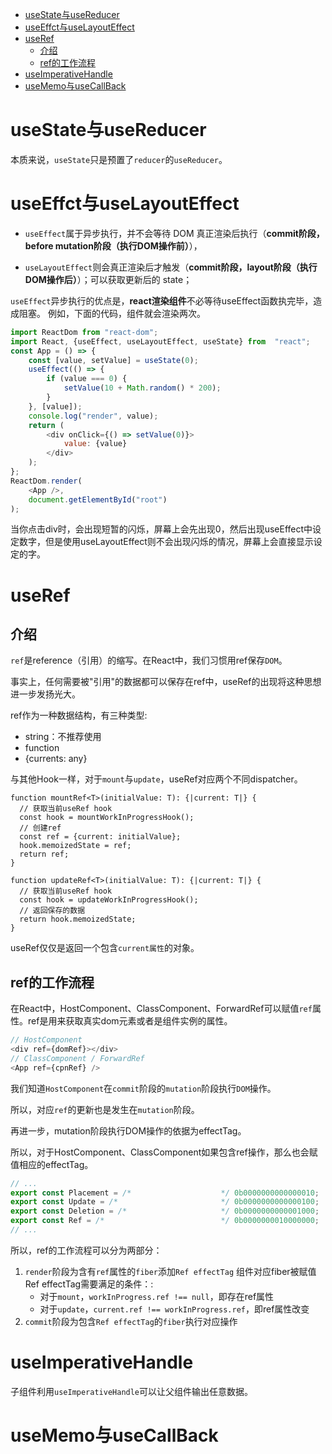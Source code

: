 - [useState与useReducer](#usestate与usereducer)
- [useEffct与useLayoutEffect](#useeffct与uselayouteffect)
- [useRef](#useref)
  - [介绍](#介绍)
  - [ref的工作流程](#ref的工作流程)
- [useImperativeHandle](#useimperativehandle)
- [useMemo与useCallBack](#usememo与usecallback)

# useState与useReducer

本质来说，`useState`只是预置了`reducer`的`useReducer`。

# useEffct与useLayoutEffect

- `useEffect`属于异步执行，并不会等待 DOM 真正渲染后执行（**commit阶段，before mutation阶段（执行DOM操作前）**），

- `useLayoutEffect`则会真正渲染后才触发（**commit阶段，layout阶段（执行DOM操作后）**）；可以获取更新后的 state；

`useEffect`异步执行的优点是，**react渲染组件**不必等待useEffect函数执完毕，造成阻塞。
例如，下面的代码，组件就会渲染两次。
```js
import ReactDom from "react-dom";
import React, {useEffect, useLayoutEffect, useState} from  "react";
const App = () => {
    const [value, setValue] = useState(0);
    useEffect(() => {
        if (value === 0) {
            setValue(10 + Math.random() * 200);
        }
    }, [value]);
    console.log("render", value);
    return (
        <div onClick={() => setValue(0)}>
            value: {value}
        </div>
    );
};
ReactDom.render(
    <App />,
    document.getElementById("root")
);
```

当你点击div时，会出现短暂的闪烁，屏幕上会先出现0，然后出现useEffect中设定数字，但是使用useLayoutEffect则不会出现闪烁的情况，屏幕上会直接显示设定的字。

# useRef

## 介绍

`ref`是reference（引用）的缩写。在React中，我们习惯用ref保存`DOM`。

事实上，任何需要被"引用"的数据都可以保存在ref中，useRef的出现将这种思想进一步发扬光大。

ref作为一种数据结构，有三种类型:

- string：不推荐使用
- function
- {currents: any}

与其他Hook一样，对于`mount`与`update`，useRef对应两个不同dispatcher。

```
function mountRef<T>(initialValue: T): {|current: T|} {
  // 获取当前useRef hook
  const hook = mountWorkInProgressHook();
  // 创建ref
  const ref = {current: initialValue};
  hook.memoizedState = ref;
  return ref;
}

function updateRef<T>(initialValue: T): {|current: T|} {
  // 获取当前useRef hook
  const hook = updateWorkInProgressHook();
  // 返回保存的数据
  return hook.memoizedState;
}
```

useRef仅仅是返回一个包含`current属性`的对象。

## ref的工作流程

在React中，HostComponent、ClassComponent、ForwardRef可以赋值`ref`属性。ref是用来获取真实dom元素或者是组件实例的属性。

```js
// HostComponent
<div ref={domRef}></div>
// ClassComponent / ForwardRef
<App ref={cpnRef} />
```

我们知道`HostComponent`在`commit`阶段的`mutation`阶段执行`DOM`操作。

所以，对应`ref`的更新也是发生在`mutation`阶段。

再进一步，mutation阶段执行DOM操作的依据为effectTag。

所以，对于HostComponent、ClassComponent如果包含ref操作，那么也会赋值相应的effectTag。

```js
// ...
export const Placement = /*                    */ 0b0000000000000010;
export const Update = /*                       */ 0b0000000000000100;
export const Deletion = /*                     */ 0b0000000000001000;
export const Ref = /*                          */ 0b0000000010000000;
// ...
```

所以，ref的工作流程可以分为两部分：

1. `render`阶段为含有`ref`属性的`fiber`添加`Ref effectTag`
   组件对应fiber被赋值Ref effectTag需要满足的条件：:
   - 对于`mount`，`workInProgress.ref !== null`，即存在ref属性
   - 对于`update`，`current.ref !== workInProgress.ref`，即ref属性改变
2. `commit`阶段为包含`Ref effectTag`的`fiber`执行对应操作

# useImperativeHandle

子组件利用`useImperativeHandle`可以让父组件输出任意数据。


# useMemo与useCallBack

